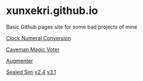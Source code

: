 # xunxekri.github.io
Basic Github pages site for some bad projects of mine  

[Clock Numeral Conversion](/clocknumerals)

[Caveman Magic Voter](/cavemagic)

[Augmenter](/augmenter)

[Sealed Sim](/sealedsim) [v2.4](/sealedsim/v2.4) [v3.1](/sealedsim/v3.1)